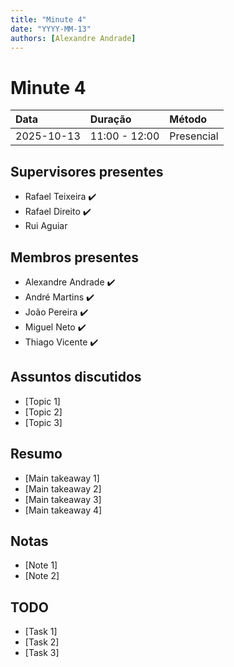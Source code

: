 ```yaml
---
title: "Minute 4"
date: "YYYY-MM-13"
authors: [Alexandre Andrade]
---
```


# Minute 4

| **Data** | **Duração** | **Método** | 
|:----------|:------------|:-------------|
| 2025-10-13 | 11:00 - 12:00| Presencial |

## Supervisores presentes
- Rafael Teixeira ✔️
- Rafael Direito ✔️
- Rui Aguiar 

## Membros presentes
- Alexandre Andrade ✔️
- André Martins ✔️
- João Pereira ✔️
- Miguel Neto ✔️
- Thiago Vicente ✔️

## Assuntos discutidos
- [Topic 1]
- [Topic 2]
- [Topic 3]

## Resumo
- [Main takeaway 1]
- [Main takeaway 2]
- [Main takeaway 3]
- [Main takeaway 4]

## Notas
- [Note 1]
- [Note 2]

## TODO
- [Task 1]
- [Task 2]
- [Task 3]
